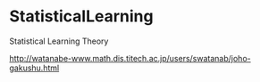 # StatisticalLearning
Statistical Learning Theory

http://watanabe-www.math.dis.titech.ac.jp/users/swatanab/joho-gakushu.html
